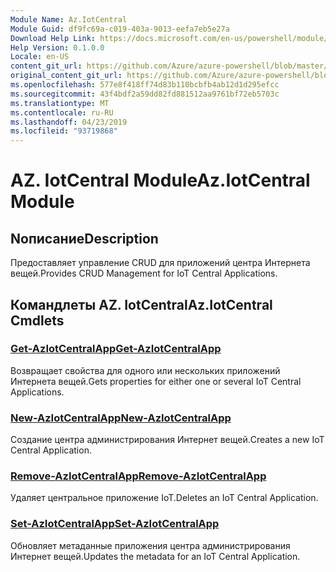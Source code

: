 ```yaml
---
Module Name: Az.IotCentral
Module Guid: df9fc69a-c019-403a-9013-eefa7eb5e27a
Download Help Link: https://docs.microsoft.com/en-us/powershell/module/az.iotcentral
Help Version: 0.1.0.0
Locale: en-US
content_git_url: https://github.com/Azure/azure-powershell/blob/master/src/IotCentral/IotCentral/help/Az.IotCentral.md
original_content_git_url: https://github.com/Azure/azure-powershell/blob/master/src/IotCentral/IotCentral/help/Az.IotCentral.md
ms.openlocfilehash: 577e8f418ff74d83b110bcbfb4ab12d1d295efcc
ms.sourcegitcommit: 43f4bdf2a59dd82fd881512aa9761bf72eb5703c
ms.translationtype: MT
ms.contentlocale: ru-RU
ms.lasthandoff: 04/23/2019
ms.locfileid: "93719868"
---
```

# <span data-ttu-id="5237e-101">AZ. IotCentral Module</span><span class="sxs-lookup"><span data-stu-id="5237e-101">Az.IotCentral Module</span></span>
## <span data-ttu-id="5237e-102">Nописание</span><span class="sxs-lookup"><span data-stu-id="5237e-102">Description</span></span>
<span data-ttu-id="5237e-103">Предоставляет управление CRUD для приложений центра Интернета вещей.</span><span class="sxs-lookup"><span data-stu-id="5237e-103">Provides CRUD Management for IoT Central Applications.</span></span>

## <span data-ttu-id="5237e-104">Командлеты AZ. IotCentral</span><span class="sxs-lookup"><span data-stu-id="5237e-104">Az.IotCentral Cmdlets</span></span>
### [<span data-ttu-id="5237e-105">Get-AzIotCentralApp</span><span class="sxs-lookup"><span data-stu-id="5237e-105">Get-AzIotCentralApp</span></span>](Get-AzIotCentralApp.md)
<span data-ttu-id="5237e-106">Возвращает свойства для одного или нескольких приложений Интернета вещей.</span><span class="sxs-lookup"><span data-stu-id="5237e-106">Gets properties for either one or several IoT Central Applications.</span></span>

### [<span data-ttu-id="5237e-107">New-AzIotCentralApp</span><span class="sxs-lookup"><span data-stu-id="5237e-107">New-AzIotCentralApp</span></span>](New-AzIotCentralApp.md)
<span data-ttu-id="5237e-108">Создание центра администрирования Интернет вещей.</span><span class="sxs-lookup"><span data-stu-id="5237e-108">Creates a new IoT Central Application.</span></span>

### [<span data-ttu-id="5237e-109">Remove-AzIotCentralApp</span><span class="sxs-lookup"><span data-stu-id="5237e-109">Remove-AzIotCentralApp</span></span>](Remove-AzIotCentralApp.md)
<span data-ttu-id="5237e-110">Удаляет центральное приложение IoT.</span><span class="sxs-lookup"><span data-stu-id="5237e-110">Deletes an IoT Central Application.</span></span>

### [<span data-ttu-id="5237e-111">Set-AzIotCentralApp</span><span class="sxs-lookup"><span data-stu-id="5237e-111">Set-AzIotCentralApp</span></span>](Set-AzIotCentralApp.md)
<span data-ttu-id="5237e-112">Обновляет метаданные приложения центра администрирования Интернет вещей.</span><span class="sxs-lookup"><span data-stu-id="5237e-112">Updates the metadata for an IoT Central Application.</span></span>

